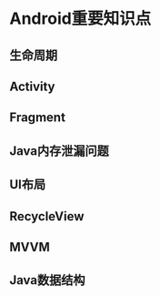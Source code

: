 # Android重要知识点

## 生命周期

## Activity

## Fragment

## Java内存泄漏问题

## UI布局

## RecycleView

## MVVM

## Java数据结构